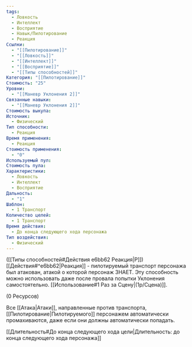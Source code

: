 ```yaml
---
tags:
  - Ловкость
  - Интеллект
  - Восприятие
  - Навык/Пилотирование
  - Реакция
Ссылки:
  - "[[Пилотирование]]"
  - "[[Ловкость]]"
  - "[[Интеллект]]"
  - "[[Восприятие]]"
  - "[[Типы способностей]]"
Категория: "[[Пилотирование]]"
Стоимость: "25"
Уровни:
  - "[[Маневр Уклонения 2]]"
Связанные навыки:
  - "[[Маневр Уклонения 2]]"
Стоимость выкупа: 
Источник:
  - Физический
Тип способности:
  - Реакция
Время применения:
  - Реакция
Стоимость применения:
  - "0"
Используемый пул: 
Стоимость пула: 
Характеристики:
  - Ловкость
  - Интеллект
  - Восприятие
Дальность:
  - "1"
Шаблон:
  - 1 Транспорт
Количество целей:
  - 1 Транспорт
Время действия:
  - До конца следующего хода персонажа
Тип воздействия:
  - Физический
---
```

([[Типы способностей#Действия e6bb62 Реакция|Р]]) [[Действия#^e6bb62|Реакция]] - пилотируемый транспорт персонажа был атакован, атакой о которой персонаж ЗНАЕТ. Эту способность можно использовать даже после провала попытки Уклонения самостоятельно. [[Использование#1 Раз за Сцену|(1р/Сцена)]]. 

(0 Ресурсов)

Все [[Атака|Атаки]], направленные против транспорта, [[Пилотирование|Пилотируемого]] персонажем автоматически промахиваются, даже если они должны автоматически попадать.

[[Длительность#До конца следующего хода цели|Длительность: до конца следующего хода персонажа]]